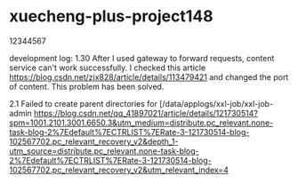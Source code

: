 # xuecheng-plus-project148
12344567

development log:
1.30
After I used gateway to forward requests, content service can't work successfully. I checked this article https://blog.csdn.net/zjx828/article/details/113479421 and changed the port of content. This problem has been solved.

2.1
Failed to create parent directories for [/data/applogs/xxl-job/xxl-job-admin
https://blog.csdn.net/qq_41897021/article/details/121730514?spm=1001.2101.3001.6650.3&utm_medium=distribute.pc_relevant.none-task-blog-2%7Edefault%7ECTRLIST%7ERate-3-121730514-blog-102567702.pc_relevant_recovery_v2&depth_1-utm_source=distribute.pc_relevant.none-task-blog-2%7Edefault%7ECTRLIST%7ERate-3-121730514-blog-102567702.pc_relevant_recovery_v2&utm_relevant_index=4
